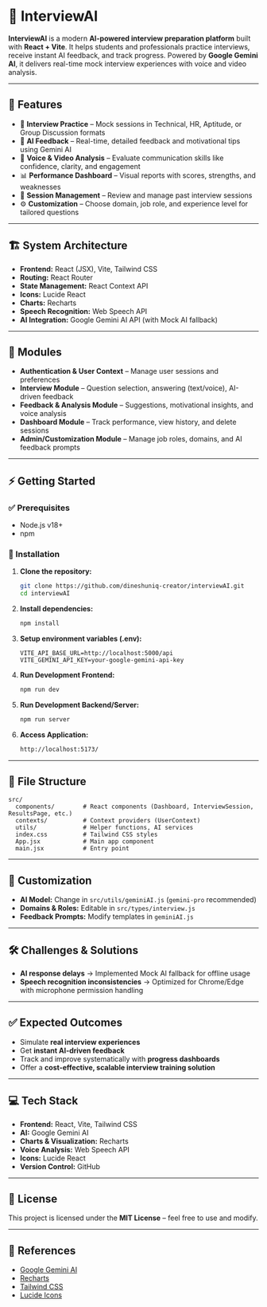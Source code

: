 # 🚀 InterviewAI

**InterviewAI** is a modern **AI-powered interview preparation platform** built with **React + Vite**. It helps students and professionals practice interviews, receive instant AI feedback, and track progress. Powered by **Google Gemini AI**, it delivers real-time mock interview experiences with voice and video analysis.

---

## 📌 Features

* 🎤 **Interview Practice** – Mock sessions in Technical, HR, Aptitude, or Group Discussion formats
* 🤖 **AI Feedback** – Real-time, detailed feedback and motivational tips using Gemini AI
* 🎥 **Voice & Video Analysis** – Evaluate communication skills like confidence, clarity, and engagement
* 📊 **Performance Dashboard** – Visual reports with scores, strengths, and weaknesses
* 📂 **Session Management** – Review and manage past interview sessions
* ⚙️ **Customization** – Choose domain, job role, and experience level for tailored questions

---

## 🏗️ System Architecture

* **Frontend:** React (JSX), Vite, Tailwind CSS
* **Routing:** React Router
* **State Management:** React Context API
* **Icons:** Lucide React
* **Charts:** Recharts
* **Speech Recognition:** Web Speech API
* **AI Integration:** Google Gemini AI API (with Mock AI fallback)

---

## 📂 Modules

* **Authentication & User Context** – Manage user sessions and preferences
* **Interview Module** – Question selection, answering (text/voice), AI-driven feedback
* **Feedback & Analysis Module** – Suggestions, motivational insights, and voice analysis
* **Dashboard Module** – Track performance, view history, and delete sessions
* **Admin/Customization Module** – Manage job roles, domains, and AI feedback prompts

---

## ⚡ Getting Started

### ✅ Prerequisites

* Node.js v18+
* npm

### 🔧 Installation

1. **Clone the repository:**

   ```sh
   git clone https://github.com/dineshuniq-creator/interviewAI.git
   cd interviewAI
   ```

2. **Install dependencies:**

   ```sh
   npm install
   ```

3. **Setup environment variables (.env):**

   ```env
   VITE_API_BASE_URL=http://localhost:5000/api
   VITE_GEMINI_API_KEY=your-google-gemini-api-key
   ```

4. **Run Development Frontend:**

   ```sh
   npm run dev
   ```

5. **Run Development Backend/Server:**

   ```sh
   npm run server
   ```

6. **Access Application:**

   ```sh
   http://localhost:5173/
   ```

---

## 📁 File Structure

```
src/
  components/        # React components (Dashboard, InterviewSession, ResultsPage, etc.)
  contexts/          # Context providers (UserContext)
  utils/             # Helper functions, AI services
  index.css          # Tailwind CSS styles
  App.jsx            # Main app component
  main.jsx           # Entry point
```

---

## 🎯 Customization

* **AI Model:** Change in `src/utils/geminiAI.js` (`gemini-pro` recommended)
* **Domains & Roles:** Editable in `src/types/interview.js`
* **Feedback Prompts:** Modify templates in `geminiAI.js`

---

## 🛠️ Challenges & Solutions

* **AI response delays** → Implemented Mock AI fallback for offline usage
* **Speech recognition inconsistencies** → Optimized for Chrome/Edge with microphone permission handling

---

## ✅ Expected Outcomes

* Simulate **real interview experiences**
* Get **instant AI-driven feedback**
* Track and improve systematically with **progress dashboards**
* Offer a **cost-effective, scalable interview training solution**

---

## 💻 Tech Stack

* **Frontend:** React, Vite, Tailwind CSS
* **AI:** Google Gemini AI
* **Charts & Visualization:** Recharts
* **Voice Analysis:** Web Speech API
* **Icons:** Lucide React
* **Version Control:** GitHub

---

## 📜 License

This project is licensed under the **MIT License** – feel free to use and modify.

---

## 🙌 References

* [Google Gemini AI](https://ai.google.dev/)
* [Recharts](https://recharts.org/)
* [Tailwind CSS](https://tailwindcss.com/)
* [Lucide Icons](https://lucide.dev/)

